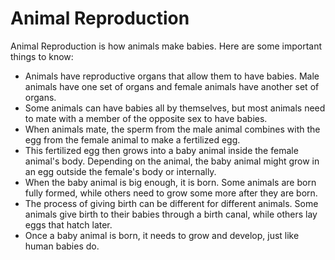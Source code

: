 # Animal Reproduction

Animal Reproduction is how animals make babies. Here are some important things to know:

- Animals have reproductive organs that allow them to have babies. Male animals have one set of organs and female animals have another set of organs.
- Some animals can have babies all by themselves, but most animals need to mate with a member of the opposite sex to have babies.
- When animals mate, the sperm from the male animal combines with the egg from the female animal to make a fertilized egg.
- This fertilized egg then grows into a baby animal inside the female animal's body. Depending on the animal, the baby animal might grow in an egg outside the female's body or internally.
- When the baby animal is big enough, it is born. Some animals are born fully formed, while others need to grow some more after they are born.
- The process of giving birth can be different for different animals. Some animals give birth to their babies through a birth canal, while others lay eggs that hatch later.
- Once a baby animal is born, it needs to grow and develop, just like human babies do.
